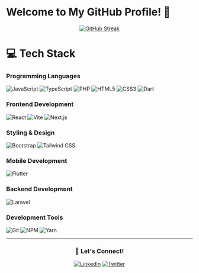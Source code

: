 # Welcome to My GitHub Profile! 👋

<div align="center">
  
[![GitHub Streak](https://streak-stats.demolab.com?user=bagasgmlngr&theme=radical&hide_border=true)](https://git.io/streak-stats)

</div>

# 💻 Tech Stack

### Programming Languages
<p align="left">
  <img src="https://img.shields.io/badge/-JavaScript-black?style=flat-square&logo=javascript" alt="JavaScript" />
  <img src="https://img.shields.io/badge/-TypeScript-black?style=flat-square&logo=typescript" alt="TypeScript" />
  <img src="https://img.shields.io/badge/-PHP-black?style=flat-square&logo=php" alt="PHP" />
  <img src="https://img.shields.io/badge/-HTML5-black?style=flat-square&logo=html5" alt="HTML5" />
  <img src="https://img.shields.io/badge/-CSS3-black?style=flat-square&logo=css3" alt="CSS3" />
  <img src="https://img.shields.io/badge/-Dart-black?style=flat-square&logo=dart" alt="Dart" />
</p>

### Frontend Development
<p align="left">
  <img src="https://img.shields.io/badge/-React-black?style=flat-square&logo=react" alt="React" />
  <img src="https://img.shields.io/badge/-Vite-black?style=flat-square&logo=Vite" alt="Vite" />
  <img src="https://img.shields.io/badge/-Next.js-black?style=flat-square&logo=nextdotjs" alt="Next.js" />
</p>

### Styling & Design
<p align="left">
  <img src="https://img.shields.io/badge/-Bootstrap-black?style=flat-square&logo=bootstrap" alt="Bootstrap" />
  <img src="https://img.shields.io/badge/-Tailwind%20CSS-black?style=flat-square&logo=tailwind-css" alt="Tailwind CSS" />
</p>

### Mobile Development
<p align="left">
  <img src="https://img.shields.io/badge/-Flutter-black?style=flat-square&logo=flutter" alt="Flutter" />
</p>

### Backend Development
<p align="left">
  <img src="https://img.shields.io/badge/-Laravel-black?style=flat-square&logo=laravel" alt="Laravel" />
</p>

### Development Tools
<p align="left">
  <img src="https://img.shields.io/badge/-Git-black?style=flat-square&logo=git" alt="Git" />
  <img src="https://img.shields.io/badge/-NPM-black?style=flat-square&logo=npm" alt="NPM" />
  <img src="https://img.shields.io/badge/-Yarn-black?style=flat-square&logo=yarn" alt="Yarn" />
</p>

---

<div align="center">
  
### 🌟 Let's Connect!

[![LinkedIn](https://img.shields.io/badge/LinkedIn-0077B5?style=for-the-badge&logo=linkedin&logoColor=white)](https://www.linkedin.com/in/bagas-gemilang-74265a24b/)
[![Twitter](https://img.shields.io/badge/Twitter-1DA1F2?style=for-the-badge&logo=twitter&logoColor=white)](Your-Twitter-URL)

</div>
